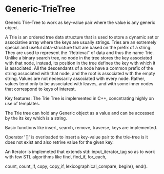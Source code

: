 # Generic-TrieTree
Generic Trie-Tree to work as key-value pair where the value is any generic object.

A Trie is an ordered tree data structure that is used to store a dynamic set or associative array where the keys are usually strings.
Tries are an extremely special and useful data-structure that are based on the prefix of a string. They are used to represent the 
“Retrieval” of data and thus the name Trie. Unlike a binary search tree, no node in the tree stores the key associated with that node, 
instead, its position in the tree defines the key with which it is associated. All the descendants of a node have a common prefix of the 
string associated with that node, and the root is associated with the empty string. Values are not necessarily associated with every node. 
Rather, values tend only to be associated with leaves, and with some inner nodes that correspond to keys of interest.

Key features:
  The Trie Tree is implemented in C++, concntrating highly on use of templates.
  
  The Trie tree can hold any Generic object as a value and can be accessed by the its key which is a string.
  
  Basic functions like insert, search, remove, traverse, keys are implemented.
  
  Operator '[]' is overloaded to insert a key-value pair to the trie-tree is it does not exist and also retrive value for the given key.
  
  An Iterator is implemeted that extends std::input_iterator_tag so as to work with few STL algorithms like find, find_if, for_each, 
  
  count, count_if, copy, copy_if, lexicographical_compare, begin(), end().
